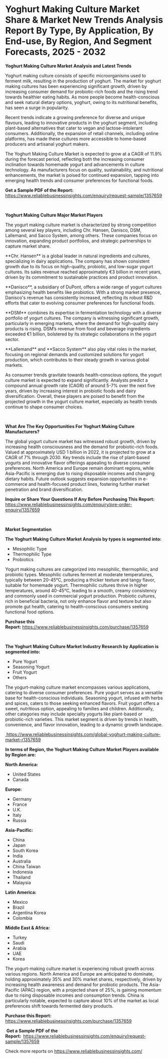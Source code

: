 <p><h1>Yoghurt Making Culture Market Share & Market New Trends Analysis Report By Type, By Application, By End-use, By Region, And Segment Forecasts, 2025 - 2032</h1></p><p><strong>Yoghurt Making Culture Market Analysis and Latest Trends</strong></p>
<p><p>Yoghurt making culture consists of specific microorganisms used to ferment milk, resulting in the production of yoghurt. The market for yoghurt making cultures has been experiencing significant growth, driven by increasing consumer demand for probiotic-rich foods and the rising trend towards healthier eating habits. As more people become health-conscious and seek natural dietary options, yoghurt, owing to its nutritional benefits, has seen a surge in popularity.</p><p>Recent trends indicate a growing preference for diverse and unique flavours, leading to innovative products in the yoghurt segment, including plant-based alternatives that cater to vegan and lactose-intolerant consumers. Additionally, the expansion of retail channels, including online platforms, has made these cultures more accessible to home-based producers and artisanal yoghurt makers.</p><p>The Yoghurt Making Culture Market is expected to grow at a CAGR of 11.9% during the forecast period, reflecting both the increasing consumer inclination towards homemade yogurt and advancements in culture technology. As manufacturers focus on quality, sustainability, and nutritional enhancements, the market is poised for continued expansion, tapping into emerging health trends and consumer preferences for functional foods.</p></p>
<p><strong>Get a Sample PDF of the Report:&nbsp;</strong> <a href="https://www.reliablebusinessinsights.com/enquiry/request-sample/1357659?utm_campaign=2735&utm_medium=2&utm_source=Github&utm_content=ia&utm_term=07042025&utm_id=yoghurt-making-culture">https://www.reliablebusinessinsights.com/enquiry/request-sample/1357659</a></p>
<p>&nbsp;</p>
<p><strong>Yoghurt Making Culture Major Market Players</strong></p>
<p><p>The yogurt making culture market is characterized by strong competition among several key players, including Chr. Hansen, Danisco, DSM, Lallemand, and Sacco System, among others. These companies focus on innovation, expanding product portfolios, and strategic partnerships to capture market share.</p><p>**Chr. Hansen** is a global leader in natural ingredients and cultures, specializing in dairy applications. The company has shown consistent growth due to its focus on high-quality, probiotic, and low-sugar yogurt cultures. Its sales revenue reached approximately €3 billion in recent years, driven by its commitment to sustainable practices and product innovation.</p><p>**Danisco**, a subsidiary of DuPont, offers a wide range of yogurt cultures emphasizing health benefits like probiotics. With a strong market presence, Danisco's revenue has consistently increased, reflecting its robust R&D efforts that cater to evolving consumer preferences for functional foods.</p><p>**DSM** combines its expertise in fermentation technology with a diverse portfolio of yogurt cultures. The company is witnessing significant growth, particularly in emerging markets, where the demand for high-quality dairy products is rising. DSM’s revenue from food and beverage ingredients exceeded €1 billion, bolstered by its strategic collaborations in the yogurt sector.</p><p>**Lallemand** and **Sacco System** also play vital roles in the market, focusing on regional demands and customized solutions for yogurt production, which contributes to their steady growth in various global markets. </p><p>As consumer trends gravitate towards health-conscious options, the yogurt culture market is expected to expand significantly. Analysts predict a compound annual growth rate (CAGR) of around 5-7% over the next five years, driven by increasing interest in probiotic foods and dairy diversification. Overall, these players are poised to benefit from the projected growth in the yogurt culture market, especially as health trends continue to shape consumer choices.</p></p>
<p>&nbsp;</p>
<p><strong>What Are The Key Opportunities For Yoghurt Making Culture Manufacturers?</strong></p>
<p><p>The global yogurt culture market has witnessed robust growth, driven by increasing health consciousness and the demand for probiotic-rich foods. Valued at approximately USD 1 billion in 2022, it is projected to grow at a CAGR of 7% through 2030. Key trends include the rise of plant-based yogurts and innovative flavor offerings appealing to diverse consumer preferences. North America and Europe remain dominant regions, while Asia-Pacific is emerging due to rising disposable incomes and changing dietary habits. Future outlook suggests expansion opportunities in e-commerce and health-focused product lines, fostering further market penetration and brand diversification.</p></p>
<p><strong>Inquire or Share Your Questions If Any Before Purchasing This Report:</strong> <a href="https://www.reliablebusinessinsights.com/enquiry/pre-order-enquiry/1357659?utm_campaign=2735&utm_medium=2&utm_source=Github&utm_content=ia&utm_term=07042025&utm_id=yoghurt-making-culture">https://www.reliablebusinessinsights.com/enquiry/pre-order-enquiry/1357659</a></p>
<p>&nbsp;</p>
<p><strong>Market Segmentation</strong></p>
<p><strong>The Yoghurt Making Culture Market Analysis by types is segmented into:</strong></p>
<p><ul><li>Mesophilic Type</li><li>Thermophilic Type</li><li>Probiotics</li></ul></p>
<p><p>Yogurt making cultures are categorized into mesophilic, thermophilic, and probiotic types. Mesophilic cultures ferment at moderate temperatures, typically between 20-45°C, producing a thicker texture and tangy flavor, suitable for homemade yogurt. Thermophilic cultures thrive in higher temperatures, around 40-45°C, leading to a smooth, creamy consistency and commonly used in commercial yogurt production. Probiotic cultures, rich in beneficial bacteria, not only enhance flavor and texture but also promote gut health, catering to health-conscious consumers seeking functional food options.</p></p>
<p><strong>Purchase this Report:&nbsp;</strong><a href="https://www.reliablebusinessinsights.com/purchase/1357659?utm_campaign=2735&utm_medium=2&utm_source=Github&utm_content=ia&utm_term=07042025&utm_id=yoghurt-making-culture">https://www.reliablebusinessinsights.com/purchase/1357659</a></p>
<p>&nbsp;</p>
<p><strong>The Yoghurt Making Culture Market Industry Research by Application is segmented into:</strong></p>
<p><ul><li>Pure Yogurt</li><li>Seasoning Yogurt</li><li>Fruit Yogurt</li><li>Others</li></ul></p>
<p><p>The yogurt-making culture market encompasses various applications, catering to diverse consumer preferences. Pure yogurt serves as a versatile base for health-conscious individuals. Seasoning yogurt, infused with herbs and spices, caters to those seeking enhanced flavors. Fruit yogurt offers a sweet, nutritious option, appealing to families and children. Additionally, other categories may include specialty yogurts like plant-based or probiotic-rich varieties. This market segment is driven by trends in health, convenience, and flavor innovation, leading to a dynamic growth landscape.</p></p>
<p><a href="https://www.reliablebusinessinsights.com/global-yoghurt-making-culture-market-r1357659?utm_campaign=2735&utm_medium=2&utm_source=Github&utm_content=ia&utm_term=07042025&utm_id=yoghurt-making-culture">&nbsp;https://www.reliablebusinessinsights.com/global-yoghurt-making-culture-market-r1357659</a></p>
<p><strong>In terms of Region, the Yoghurt Making Culture Market Players available by Region are:</strong></p>
<p>
    <p> <strong> North America: </strong>
        <ul>
            <li>United States</li>
            <li>Canada</li>
        </ul>
        </p> 
    <p> <strong> Europe: </strong>
        <ul>
            <li>Germany</li>
            <li>France</li>
            <li>U.K.</li>
            <li>Italy</li>
            <li>Russia</li>
        </ul>
        </p> 
    <p> <strong> Asia-Pacific: </strong>
        <ul>
            <li>China</li>
            <li>Japan</li>
            <li>South Korea</li>
            <li>India</li>
            <li>Australia</li>
            <li>China Taiwan</li>
            <li>Indonesia</li>
            <li>Thailand</li>
            <li>Malaysia</li>
        </ul>
        </p> 
    <p> <strong> Latin America: </strong>
        <ul>
            <li>Mexico</li>
            <li>Brazil</li>
            <li>Argentina Korea</li>
            <li>Colombia</li>
        </ul>
        </p> 
    <p> <strong> Middle East & Africa: </strong>
        <ul>
            <li>Turkey</li>
            <li>Saudi</li>
            <li>Arabia</li>
            <li>UAE</li>
            <li>Korea</li>
        </ul>
    </p>
    </p>
<p><p>The yogurt-making culture market is experiencing robust growth across various regions. North America and Europe are anticipated to dominate, holding approximately 35% and 30% market shares, respectively, driven by increasing health awareness and demand for probiotic products. The Asia-Pacific (APAC) region, with a projected share of 25%, is gaining momentum due to rising disposable incomes and consumption trends. China is particularly notable, expected to capture about 10% of the market as local preferences shift towards fermented dairy products.</p></p>
<p><strong>Purchase this Report: </strong><a href="https://www.reliablebusinessinsights.com/purchase/1357659?utm_campaign=2735&utm_medium=2&utm_source=Github&utm_content=ia&utm_term=07042025&utm_id=yoghurt-making-culture">https://www.reliablebusinessinsights.com/purchase/1357659</a></p>
<p>&nbsp;<strong>Get a Sample PDF of the Report:&nbsp;&nbsp;</strong><a href="https://www.reliablebusinessinsights.com/enquiry/request-sample/1357659?utm_campaign=2735&utm_medium=2&utm_source=Github&utm_content=ia&utm_term=07042025&utm_id=yoghurt-making-culture">https://www.reliablebusinessinsights.com/enquiry/request-sample/1357659</a></p>
<p><strong></strong></p>
<p>Check more reports on <a href="https://www.reliablebusinessinsights.com/?utm_campaign=2735&utm_medium=2&utm_source=Github&utm_content=ia&utm_term=07042025&utm_id=yoghurt-making-culture">https://www.reliablebusinessinsights.com/</a></p>